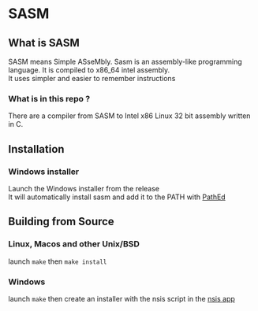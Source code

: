 # SASM

## What is SASM

SASM means Simple ASseMbly.
Sasm is an assembly-like programming language. It is compiled to x86_64 intel assembly.  
It uses simpler and easier to remember instructions

### What is in this repo ?
There are a compiler from SASM to Intel x86 Linux 32 bit assembly written in C.


## Installation

### Windows installer
Launch the Windows installer from the release  
It will automatically install sasm and add it to the PATH with [PathEd](https://github.com/awaescher/PathEd)
## Building from Source

### Linux, Macos and other Unix/BSD
launch ```make``` then ```make install```
### Windows

launch  ```` make ```` then create an installer with the nsis script in the [nsis app](https://nsis.sourceforge.io/Download)

